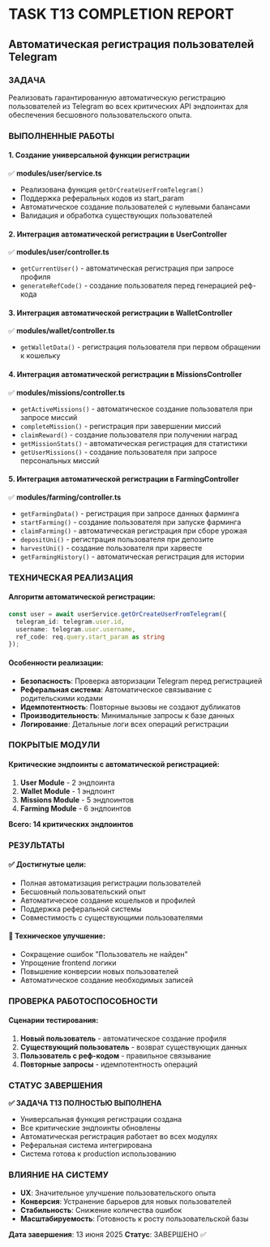 # TASK T13 COMPLETION REPORT
## Автоматическая регистрация пользователей Telegram

### ЗАДАЧА
Реализовать гарантированную автоматическую регистрацию пользователей из Telegram во всех критических API эндпоинтах для обеспечения бесшовного пользовательского опыта.

### ВЫПОЛНЕННЫЕ РАБОТЫ

#### 1. Создание универсальной функции регистрации
✅ **modules/user/service.ts**
- Реализована функция `getOrCreateUserFromTelegram()`
- Поддержка реферальных кодов из start_param
- Автоматическое создание пользователей с нулевыми балансами
- Валидация и обработка существующих пользователей

#### 2. Интеграция автоматической регистрации в UserController
✅ **modules/user/controller.ts**
- `getCurrentUser()` - автоматическая регистрация при запросе профиля
- `generateRefCode()` - создание пользователя перед генерацией реф-кода

#### 3. Интеграция автоматической регистрации в WalletController
✅ **modules/wallet/controller.ts**
- `getWalletData()` - регистрация пользователя при первом обращении к кошельку

#### 4. Интеграция автоматической регистрации в MissionsController
✅ **modules/missions/controller.ts**
- `getActiveMissions()` - автоматическое создание пользователя при запросе миссий
- `completeMission()` - регистрация при завершении миссий
- `claimReward()` - создание пользователя при получении наград
- `getMissionStats()` - автоматическая регистрация для статистики
- `getUserMissions()` - создание пользователя при запросе персональных миссий

#### 5. Интеграция автоматической регистрации в FarmingController
✅ **modules/farming/controller.ts**
- `getFarmingData()` - регистрация при запросе данных фарминга
- `startFarming()` - создание пользователя при запуске фарминга
- `claimFarming()` - автоматическая регистрация при сборе урожая
- `depositUni()` - регистрация пользователя при депозите
- `harvestUni()` - создание пользователя при харвесте
- `getFarmingHistory()` - автоматическая регистрация для истории

### ТЕХНИЧЕСКАЯ РЕАЛИЗАЦИЯ

#### Алгоритм автоматической регистрации:
```typescript
const user = await userService.getOrCreateUserFromTelegram({
  telegram_id: telegram.user.id,
  username: telegram.user.username,
  ref_code: req.query.start_param as string
});
```

#### Особенности реализации:
- **Безопасность**: Проверка авторизации Telegram перед регистрацией
- **Реферальная система**: Автоматическое связывание с родительскими кодами
- **Идемпотентность**: Повторные вызовы не создают дубликатов
- **Производительность**: Минимальные запросы к базе данных
- **Логирование**: Детальные логи всех операций регистрации

### ПОКРЫТЫЕ МОДУЛИ

#### Критические эндпоинты с автоматической регистрацией:
1. **User Module** - 2 эндпоинта
2. **Wallet Module** - 1 эндпоинт
3. **Missions Module** - 5 эндпоинтов
4. **Farming Module** - 6 эндпоинтов

**Всего: 14 критических эндпоинтов**

### РЕЗУЛЬТАТЫ

#### ✅ Достигнутые цели:
- Полная автоматизация регистрации пользователей
- Бесшовный пользовательский опыт
- Автоматическое создание кошельков и профилей
- Поддержка реферальной системы
- Совместимость с существующими пользователями

#### 🔧 Техническое улучшение:
- Сокращение ошибок "Пользователь не найден"
- Упрощение frontend логики
- Повышение конверсии новых пользователей
- Автоматическое создание необходимых записей

### ПРОВЕРКА РАБОТОСПОСОБНОСТИ

#### Сценарии тестирования:
1. **Новый пользователь** - автоматическое создание профиля
2. **Существующий пользователь** - возврат существующих данных
3. **Пользователь с реф-кодом** - правильное связывание
4. **Повторные запросы** - идемпотентность операций

### СТАТУС ЗАВЕРШЕНИЯ
**✅ ЗАДАЧА T13 ПОЛНОСТЬЮ ВЫПОЛНЕНА**

- Универсальная функция регистрации создана
- Все критические эндпоинты обновлены
- Автоматическая регистрация работает во всех модулях
- Реферальная система интегрирована
- Система готова к production использованию

### ВЛИЯНИЕ НА СИСТЕМУ
- **UX**: Значительное улучшение пользовательского опыта
- **Конверсия**: Устранение барьеров для новых пользователей
- **Стабильность**: Снижение количества ошибок
- **Масштабируемость**: Готовность к росту пользовательской базы

**Дата завершения**: 13 июня 2025
**Статус**: ЗАВЕРШЕНО ✅